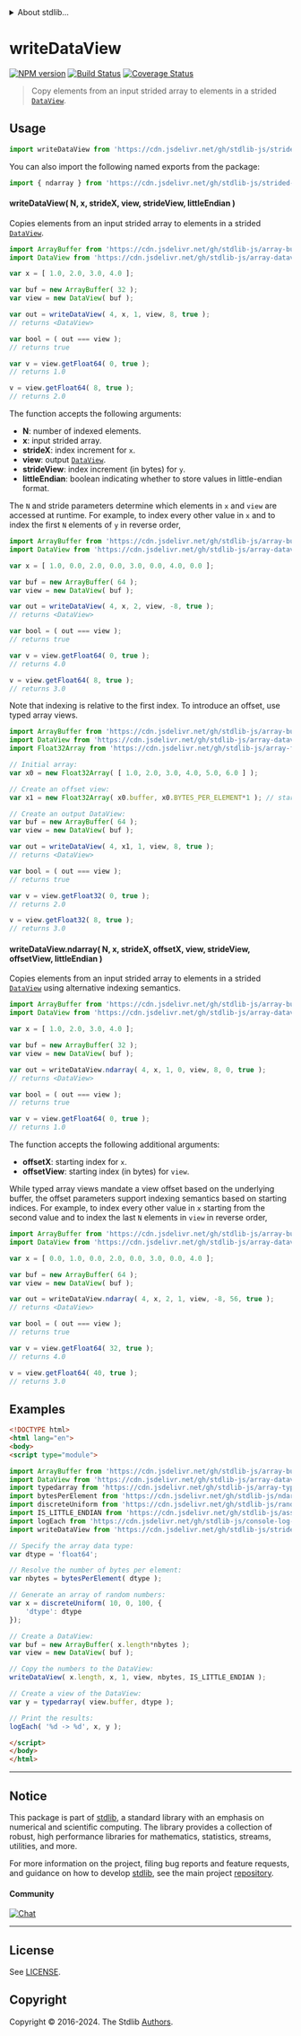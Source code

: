 <!--

@license Apache-2.0

Copyright (c) 2024 The Stdlib Authors.

Licensed under the Apache License, Version 2.0 (the "License");
you may not use this file except in compliance with the License.
You may obtain a copy of the License at

   http://www.apache.org/licenses/LICENSE-2.0

Unless required by applicable law or agreed to in writing, software
distributed under the License is distributed on an "AS IS" BASIS,
WITHOUT WARRANTIES OR CONDITIONS OF ANY KIND, either express or implied.
See the License for the specific language governing permissions and
limitations under the License.

-->

<!-- lint disable maximum-heading-length -->


<details>
  <summary>
    About stdlib...
  </summary>
  <p>We believe in a future in which the web is a preferred environment for numerical computation. To help realize this future, we've built stdlib. stdlib is a standard library, with an emphasis on numerical and scientific computation, written in JavaScript (and C) for execution in browsers and in Node.js.</p>
  <p>The library is fully decomposable, being architected in such a way that you can swap out and mix and match APIs and functionality to cater to your exact preferences and use cases.</p>
  <p>When you use stdlib, you can be absolutely certain that you are using the most thorough, rigorous, well-written, studied, documented, tested, measured, and high-quality code out there.</p>
  <p>To join us in bringing numerical computing to the web, get started by checking us out on <a href="https://github.com/stdlib-js/stdlib">GitHub</a>, and please consider <a href="https://opencollective.com/stdlib">financially supporting stdlib</a>. We greatly appreciate your continued support!</p>
</details>

# writeDataView

[![NPM version][npm-image]][npm-url] [![Build Status][test-image]][test-url] [![Coverage Status][coverage-image]][coverage-url] <!-- [![dependencies][dependencies-image]][dependencies-url] -->

> Copy elements from an input strided array to elements in a strided [`DataView`][@stdlib/array/dataview].

<section class="intro">

</section>

<!-- /.intro -->



<section class="usage">

## Usage

```javascript
import writeDataView from 'https://cdn.jsdelivr.net/gh/stdlib-js/strided-base-write-dataview@esm/index.mjs';
```

You can also import the following named exports from the package:

```javascript
import { ndarray } from 'https://cdn.jsdelivr.net/gh/stdlib-js/strided-base-write-dataview@esm/index.mjs';
```

#### writeDataView( N, x, strideX, view, strideView, littleEndian )

Copies elements from an input strided array to elements in a strided [`DataView`][@stdlib/array/dataview].

```javascript
import ArrayBuffer from 'https://cdn.jsdelivr.net/gh/stdlib-js/array-buffer@esm/index.mjs';
import DataView from 'https://cdn.jsdelivr.net/gh/stdlib-js/array-dataview@esm/index.mjs';

var x = [ 1.0, 2.0, 3.0, 4.0 ];

var buf = new ArrayBuffer( 32 );
var view = new DataView( buf );

var out = writeDataView( 4, x, 1, view, 8, true );
// returns <DataView>

var bool = ( out === view );
// returns true

var v = view.getFloat64( 0, true );
// returns 1.0

v = view.getFloat64( 8, true );
// returns 2.0
```

The function accepts the following arguments:

-   **N**: number of indexed elements.
-   **x**: input strided array.
-   **strideX**: index increment for `x`.
-   **view**: output [`DataView`][@stdlib/array/dataview].
-   **strideView**: index increment (in bytes) for `y`.
-   **littleEndian**: boolean indicating whether to store values in little-endian format.

The `N` and stride parameters determine which elements in `x` and `view` are accessed at runtime. For example, to index every other value in `x` and to index the first `N` elements of `y` in reverse order,

```javascript
import ArrayBuffer from 'https://cdn.jsdelivr.net/gh/stdlib-js/array-buffer@esm/index.mjs';
import DataView from 'https://cdn.jsdelivr.net/gh/stdlib-js/array-dataview@esm/index.mjs';

var x = [ 1.0, 0.0, 2.0, 0.0, 3.0, 0.0, 4.0, 0.0 ];

var buf = new ArrayBuffer( 64 );
var view = new DataView( buf );

var out = writeDataView( 4, x, 2, view, -8, true );
// returns <DataView>

var bool = ( out === view );
// returns true

var v = view.getFloat64( 0, true );
// returns 4.0

v = view.getFloat64( 8, true );
// returns 3.0
```

Note that indexing is relative to the first index. To introduce an offset, use typed array views.

```javascript
import ArrayBuffer from 'https://cdn.jsdelivr.net/gh/stdlib-js/array-buffer@esm/index.mjs';
import DataView from 'https://cdn.jsdelivr.net/gh/stdlib-js/array-dataview@esm/index.mjs';
import Float32Array from 'https://cdn.jsdelivr.net/gh/stdlib-js/array-float32@esm/index.mjs';

// Initial array:
var x0 = new Float32Array( [ 1.0, 2.0, 3.0, 4.0, 5.0, 6.0 ] );

// Create an offset view:
var x1 = new Float32Array( x0.buffer, x0.BYTES_PER_ELEMENT*1 ); // start at 2nd element

// Create an output DataView:
var buf = new ArrayBuffer( 64 );
var view = new DataView( buf );

var out = writeDataView( 4, x1, 1, view, 8, true );
// returns <DataView>

var bool = ( out === view );
// returns true

var v = view.getFloat32( 0, true );
// returns 2.0

v = view.getFloat32( 8, true );
// returns 3.0
```

#### writeDataView.ndarray( N, x, strideX, offsetX, view, strideView, offsetView, littleEndian )

Copies elements from an input strided array to elements in a strided [`DataView`][@stdlib/array/dataview] using alternative indexing semantics.

```javascript
import ArrayBuffer from 'https://cdn.jsdelivr.net/gh/stdlib-js/array-buffer@esm/index.mjs';
import DataView from 'https://cdn.jsdelivr.net/gh/stdlib-js/array-dataview@esm/index.mjs';

var x = [ 1.0, 2.0, 3.0, 4.0 ];

var buf = new ArrayBuffer( 32 );
var view = new DataView( buf );

var out = writeDataView.ndarray( 4, x, 1, 0, view, 8, 0, true );
// returns <DataView>

var bool = ( out === view );
// returns true

var v = view.getFloat64( 0, true );
// returns 1.0
```

The function accepts the following additional arguments:

-   **offsetX**: starting index for `x`.
-   **offsetView**: starting index (in bytes) for `view`.

While typed array views mandate a view offset based on the underlying buffer, the offset parameters support indexing semantics based on starting indices. For example, to index every other value in `x` starting from the second value and to index the last `N` elements in `view` in reverse order,

```javascript
import ArrayBuffer from 'https://cdn.jsdelivr.net/gh/stdlib-js/array-buffer@esm/index.mjs';
import DataView from 'https://cdn.jsdelivr.net/gh/stdlib-js/array-dataview@esm/index.mjs';

var x = [ 0.0, 1.0, 0.0, 2.0, 0.0, 3.0, 0.0, 4.0 ];

var buf = new ArrayBuffer( 64 );
var view = new DataView( buf );

var out = writeDataView.ndarray( 4, x, 2, 1, view, -8, 56, true );
// returns <DataView>

var bool = ( out === view );
// returns true

var v = view.getFloat64( 32, true );
// returns 4.0

v = view.getFloat64( 40, true );
// returns 3.0
```

</section>

<!-- /.usage -->

<section class="notes">

</section>

<!-- /.notes -->

<section class="examples">

## Examples

<!-- eslint no-undef: "error" -->

```html
<!DOCTYPE html>
<html lang="en">
<body>
<script type="module">

import ArrayBuffer from 'https://cdn.jsdelivr.net/gh/stdlib-js/array-buffer@esm/index.mjs';
import DataView from 'https://cdn.jsdelivr.net/gh/stdlib-js/array-dataview@esm/index.mjs';
import typedarray from 'https://cdn.jsdelivr.net/gh/stdlib-js/array-typed@esm/index.mjs';
import bytesPerElement from 'https://cdn.jsdelivr.net/gh/stdlib-js/ndarray-base-bytes-per-element@esm/index.mjs';
import discreteUniform from 'https://cdn.jsdelivr.net/gh/stdlib-js/random-array-discrete-uniform@esm/index.mjs';
import IS_LITTLE_ENDIAN from 'https://cdn.jsdelivr.net/gh/stdlib-js/assert-is-little-endian@esm/index.mjs';
import logEach from 'https://cdn.jsdelivr.net/gh/stdlib-js/console-log-each@esm/index.mjs';
import writeDataView from 'https://cdn.jsdelivr.net/gh/stdlib-js/strided-base-write-dataview@esm/index.mjs';

// Specify the array data type:
var dtype = 'float64';

// Resolve the number of bytes per element:
var nbytes = bytesPerElement( dtype );

// Generate an array of random numbers:
var x = discreteUniform( 10, 0, 100, {
    'dtype': dtype
});

// Create a DataView:
var buf = new ArrayBuffer( x.length*nbytes );
var view = new DataView( buf );

// Copy the numbers to the DataView:
writeDataView( x.length, x, 1, view, nbytes, IS_LITTLE_ENDIAN );

// Create a view of the DataView:
var y = typedarray( view.buffer, dtype );

// Print the results:
logEach( '%d -> %d', x, y );

</script>
</body>
</html>
```

</section>

<!-- /.examples -->

<!-- Section for related `stdlib` packages. Do not manually edit this section, as it is automatically populated. -->

<section class="related">

</section>

<!-- /.related -->

<!-- Section for all links. Make sure to keep an empty line after the `section` element and another before the `/section` close. -->


<section class="main-repo" >

* * *

## Notice

This package is part of [stdlib][stdlib], a standard library with an emphasis on numerical and scientific computing. The library provides a collection of robust, high performance libraries for mathematics, statistics, streams, utilities, and more.

For more information on the project, filing bug reports and feature requests, and guidance on how to develop [stdlib][stdlib], see the main project [repository][stdlib].

#### Community

[![Chat][chat-image]][chat-url]

---

## License

See [LICENSE][stdlib-license].


## Copyright

Copyright &copy; 2016-2024. The Stdlib [Authors][stdlib-authors].

</section>

<!-- /.stdlib -->

<!-- Section for all links. Make sure to keep an empty line after the `section` element and another before the `/section` close. -->

<section class="links">

[npm-image]: http://img.shields.io/npm/v/@stdlib/strided-base-write-dataview.svg
[npm-url]: https://npmjs.org/package/@stdlib/strided-base-write-dataview

[test-image]: https://github.com/stdlib-js/strided-base-write-dataview/actions/workflows/test.yml/badge.svg?branch=main
[test-url]: https://github.com/stdlib-js/strided-base-write-dataview/actions/workflows/test.yml?query=branch:main

[coverage-image]: https://img.shields.io/codecov/c/github/stdlib-js/strided-base-write-dataview/main.svg
[coverage-url]: https://codecov.io/github/stdlib-js/strided-base-write-dataview?branch=main

<!--

[dependencies-image]: https://img.shields.io/david/stdlib-js/strided-base-write-dataview.svg
[dependencies-url]: https://david-dm.org/stdlib-js/strided-base-write-dataview/main

-->

[chat-image]: https://img.shields.io/gitter/room/stdlib-js/stdlib.svg
[chat-url]: https://app.gitter.im/#/room/#stdlib-js_stdlib:gitter.im

[stdlib]: https://github.com/stdlib-js/stdlib

[stdlib-authors]: https://github.com/stdlib-js/stdlib/graphs/contributors

[umd]: https://github.com/umdjs/umd
[es-module]: https://developer.mozilla.org/en-US/docs/Web/JavaScript/Guide/Modules

[deno-url]: https://github.com/stdlib-js/strided-base-write-dataview/tree/deno
[deno-readme]: https://github.com/stdlib-js/strided-base-write-dataview/blob/deno/README.md
[umd-url]: https://github.com/stdlib-js/strided-base-write-dataview/tree/umd
[umd-readme]: https://github.com/stdlib-js/strided-base-write-dataview/blob/umd/README.md
[esm-url]: https://github.com/stdlib-js/strided-base-write-dataview/tree/esm
[esm-readme]: https://github.com/stdlib-js/strided-base-write-dataview/blob/esm/README.md
[branches-url]: https://github.com/stdlib-js/strided-base-write-dataview/blob/main/branches.md

[stdlib-license]: https://raw.githubusercontent.com/stdlib-js/strided-base-write-dataview/main/LICENSE

[@stdlib/array/dataview]: https://github.com/stdlib-js/array-dataview/tree/esm

</section>

<!-- /.links -->
